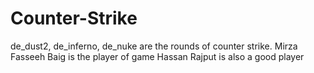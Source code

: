 # Counter-Strike
de_dust2, de_inferno, de_nuke are the rounds of counter strike.
Mirza Fasseeh Baig is the player of game
Hassan Rajput is also a good player
